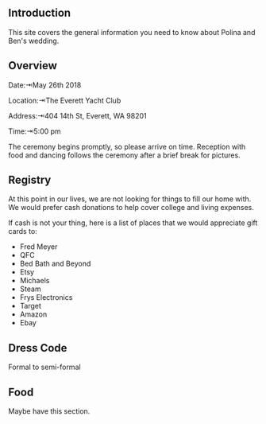 ## Introduction

This site covers the general information you need to know about Polina and Ben's wedding.

## Overview

Date:⇥May 26th 2018

Location:⇥The Everett Yacht Club

Address:⇥404 14th St, Everett, WA 98201

Time:⇥5:00 pm

The ceremony begins promptly, so please arrive on time. Reception with food and dancing follows the ceremony after a brief break for pictures.

## Registry

At this point in our lives, we are not looking for things to fill our home with. We would prefer cash donations to help cover college and living expenses. 

If cash is not your thing, here is a list of places that we would appreciate gift cards to:

* Fred Meyer
* QFC
* Bed Bath and Beyond
* Etsy
* Michaels
* Steam
* Frys Electronics
* Target
* Amazon
* Ebay

## Dress Code

Formal to semi-formal

## Food

Maybe have this section.

